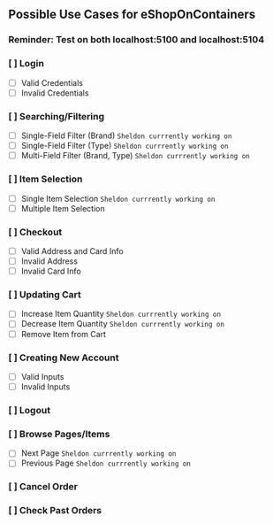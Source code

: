 ## Possible Use Cases for eShopOnContainers

### Reminder: Test on both localhost:5100 and localhost:5104

### [ ] Login
 - [ ] Valid Credentials
 - [ ] Invalid Credentials
### [ ] Searching/Filtering
 - [ ] Single-Field Filter (Brand) `Sheldon currrently working on`
 - [ ] Single-Field Filter (Type) `Sheldon currrently working on`
 - [ ] Multi-Field Filter (Brand, Type) `Sheldon currrently working on`
### [ ] Item Selection
 - [ ] Single Item Selection `Sheldon currrently working on`
 - [ ] Multiple Item Selection
### [ ] Checkout
 - [ ] Valid Address and Card Info
 - [ ] Invalid Address
 - [ ] Invalid Card Info
### [ ] Updating Cart
 - [ ] Increase Item Quantity `Sheldon currrently working on`
 - [ ] Decrease Item Quantity `Sheldon currrently working on`
 - [ ] Remove Item from Cart
### [ ] Creating New Account
 - [ ] Valid Inputs
 - [ ] Invalid Inputs
### [ ] Logout
### [ ] Browse Pages/Items
 - [ ] Next Page `Sheldon currrently working on`
 - [ ] Previous Page `Sheldon currrently working on`
### [ ] Cancel Order
### [ ] Check Past Orders